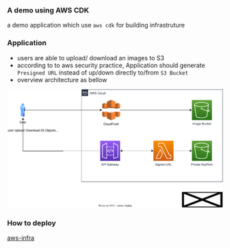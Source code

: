 ### A demo using AWS CDK
a demo application which use `aws cdk` for building infrastruture

### Application
- users are able to upload/ download an images to S3
- according to to aws security practice, Application should generate `Presigned URL` instead of up/down directly to/from `S3 Bucket`
- overview architecture as bellow
  

![architecture](cloudfront-signed-url.drawio.svg)

### How to deploy

[aws-infra](/aws-infra/README.md)